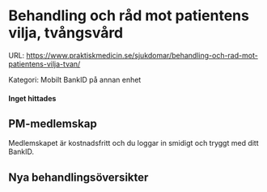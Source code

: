 # Behandling och råd mot patientens vilja, tvångsvård

URL: https://www.praktiskmedicin.se/sjukdomar/behandling-och-rad-mot-patientens-vilja-tvan/



Kategori: Mobilt BankID på annan enhet

#### Inget hittades

## PM-medlemskap

Medlemskapet är kostnadsfritt och du loggar in smidigt och tryggt med ditt BankID.

## Nya behandlingsöversikter

